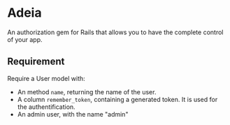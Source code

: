 # Adeia

An authorization gem for Rails that allows you to have the complete control of your app.

## Requirement

Require a User model with:

* An method `name`, returning the name of the user.
* A column `remember_token`, containing a generated token. It is used for the authentification.
* An admin user, with the name "admin"